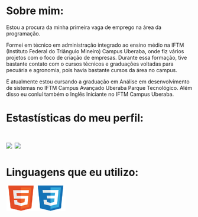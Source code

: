 <h1>Sobre mim:</h1>

Estou a procura da minha primeira vaga de emprego na área da programação.

Formei em técnico em administração integrado ao ensino médio na IFTM (Instituto Federal do Triângulo Mineiro) Campus Uberaba, onde fiz vários projetos com o foco de criação de empresas. Durante essa formação, tive bastante contato com o cursos técnicos e graduações voltadas para pecuária e agronomia, pois havia bastante cursos da área no campus.

E atualmente estou cursando a graduação em Análise em desenvolvimento de sistemas no IFTM Campus Avançado Uberaba Parque Tecnológico. Além disso eu conluí também o Inglês Iniciante no IFTM Campus Uberaba.





<h1>Estastísticas do meu perfil:<h1>

<div>
  <img height="180em" src="https://github-readme-stats.vercel.app/api?username=Diogogc1&show_icons=true&theme=algolia&include_all_commits=true&count_private=true"/>
  <img height="180em" src="https://github-readme-stats.vercel.app/api/top-langs/?username=Diogogc1&layout=compact&langs_count=7&theme=algolia"/>
</div>

  
  
  
<h1>Linguagens que eu utilizo:</h1> 
<div style="display: inline_block">
<img align="left" alt="Diogogc1-HTML" height="70px" width="80px" src="https://raw.githubusercontent.com/devicons/devicon/master/icons/html5/html5-original.svg">
<img align="left" alt="Diogogc1-CSS" height="70px" width="80px" src="https://raw.githubusercontent.com/devicons/devicon/master/icons/css3/css3-original.svg">
</div>
